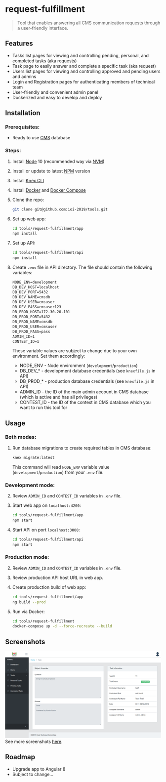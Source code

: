 # request-fulfillment

> Tool that enables answering all CMS communication requests through a user-friendly interface.

## Features

- Tasks list pages for viewing and controlling pending, personal, and completed tasks (aka requests)
- Task page to easily answer and complete a specific task (aka request)
- Users list pages for viewing and controlling approved and pending users and admins
- Login and Registration pages for authenticating members of technical team
- User-friendly and convenient admin panel
- Dockerized and easy to develop and deploy

## Installation

### Prerequisites:

- Ready to use [CMS](https://github.com/cms-dev/cms) database

### Steps:

1. Install [Node](https://nodejs.org/en) 10 (recommended way via [NVM](https://github.com/nvm-sh/nvm))

2. Install or update to latest [NPM](https://www.npmjs.com) version

3. Install [Knex CLI](http://knexjs.org/#Migrations-CLI)

4. Install [Docker](https://docs.docker.com/engine/installation/) and [Docker Compose](https://docs.docker.com/compose/install/)

5. Clone the repo:

    ```sh
    git clone git@github.com:ioi-2019/tools.git
    ```

6. Set up web app:

    ```sh
    cd tools/request-fulfillment/app
    npm install
    ```
7. Set up API:

    ```sh
    cd tools/request-fulfillment/api
    npm install
    ```

8. Create `.env` file in API directory. The file should contain the following variables:

    ```
    NODE_ENV=development
    DB_DEV_HOST=localhost
    DB_DEV_PORT=5432
    DB_DEV_NAME=cmsdb
    DB_DEV_USER=cmsuser
    DB_DEV_PASS=cmsuser123
    DB_PROD_HOST=172.30.20.101
    DB_PROD_PORT=5432
    DB_PROD_NAME=cmsdb
    DB_PROD_USER=cmsuser
    DB_PROD_PASS=pass
    ADMIN_ID=1
    CONTEST_ID=1
    ```

    These variable values are subject to change due to your own environment. Set them accordingly:
    
    - NODE_ENV - Node environment (`development`/`production`)
    - DB_DEV_* - development database credentials (see `knexfile.js` in API)
    - DB_PROD_* - production database credentials (see `knexfile.js` in API)
    - ADMIN_ID - the ID of the main admin account in CMS database (which is active and has all privileges)
    - CONTEST_ID - the ID of the contest in CMS database which you want to run this tool for

## Usage

### Both modes:

1. Run database migrations to create required tables in CMS database:

    ```sh
    knex migrate:latest
    ```

    This command will read `NODE_ENV` variable value (`development`/`production`) from your `.env` file.


### Development mode:

2. Review `ADMIN_ID` and `CONTEST_ID` variables in `.env` file.

3. Start web app on `localhost:4200`:

    ```sh
    cd tools/request-fulfillment/app
    npm start
    ```
4. Start API on port `localhost:3000`:

    ```sh
    cd tools/request-fulfillment/api
    npm start
    ```

### Production mode:

2. Review `ADMIN_ID` and `CONTEST_ID` variables in `.env` file.

3. Review production API host URL in web app.

4. Create production build of web app:

    ```sh
    cd tools/request-fulfillment/app
    ng build --prod
    ```

5. Run via Docker:

    ```sh
    cd tools/request-fulfillment
    docker-compose up -d --force-recreate --build
    ```

## Screenshots

![Editing panel](https://raw.githubusercontent.com/ioi-2019/tools/master/request-fulfillment/docs/screenshots/preview.png)
See more screenshots [here](https://github.com/ioi-2019/tools/tree/master/request-fulfillment/docs/screenshots).

## Roadmap

- Upgrade app to Angular 8
- Subject to change...